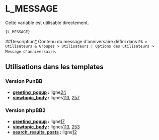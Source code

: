 # L_MESSAGE


Cette variable est utilisable directement.

```html
{L_MESSAGE}
```

##Description[*](https://fa-tvars.appspot.com/var/L_MESSAGE)
Contenu du message d'anniversaire défini dans `PA > Utilisateurs & Groupes > Utilisateurs | Options des utilisateurs > Message d'anniversaire`.

## Utilisations dans les templates

### Version PunBB
* __[greeting_popup](../tpl/var/punbb/greeting_popup.md#readme) :__ ligne[24](../tpl/src/punbb/greeting_popup.tpl#L24)
* __[viewtopic_body](../tpl/var/punbb/viewtopic_body.md#readme) :__ lignes[113](../tpl/src/punbb/viewtopic_body.tpl#L113), [257](../tpl/src/punbb/viewtopic_body.tpl#L257)

### Version phpBB2
* __[greeting_popup](../tpl/var/subsilver/greeting_popup.md#readme) :__ ligne[17](../tpl/src/subsilver/greeting_popup.tpl#L17)
* __[viewtopic_body](../tpl/var/subsilver/viewtopic_body.md#readme) :__ lignes[113](../tpl/src/subsilver/viewtopic_body.tpl#L113), [253](../tpl/src/subsilver/viewtopic_body.tpl#L253)
* __[search_results_posts](../tpl/var/subsilver/search_results_posts.md#readme) :__ ligne[12](../tpl/src/subsilver/search_results_posts.tpl#L12)